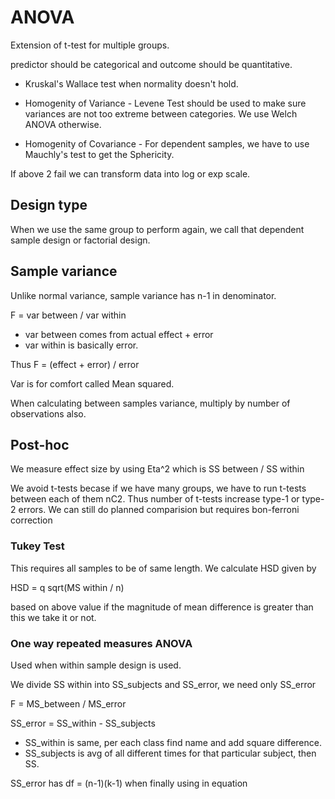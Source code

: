 # ANOVA

Extension of t-test for multiple groups.

predictor should be categorical and outcome should be quantitative.

-   Kruskal's Wallace test when normality doesn't hold.

-   Homogenity of Variance - Levene Test should be used to make sure
    variances are not too extreme between categories. We use Welch ANOVA
    otherwise.

-   Homogenity of Covariance - For dependent samples, we have to use
    Mauchly's test to get the Sphericity.

If above 2 fail we can transform data into log or exp scale.

## Design type

When we use the same group to perform again, we call that dependent
sample design or factorial design.

## Sample variance

Unlike normal variance, sample variance has n-1 in denominator.

F = var between / var within

-   var between comes from actual effect + error
-   var within is basically error.

Thus F = (effect + error) / error

Var is for comfort called Mean squared.

When calculating between samples variance, multiply by number of
observations also.

## Post-hoc

We measure effect size by using Eta^2 which is SS between / SS within

We avoid t-tests becase if we have many groups, we have to run t-tests
between each of them nC2. Thus number of t-tests increase type-1 or
type-2 errors. We can still do planned comparision but requires
bon-ferroni correction

### Tukey Test

This requires all samples to be of same length. We calculate HSD given
by

HSD = q sqrt(MS within / n)

based on above value if the magnitude of mean difference is greater than
this we take it or not.

### One way repeated measures ANOVA

Used when within sample design is used.

We divide SS within into SS_subjects and SS_error, we need only SS_error

F = MS_between / MS_error

SS_error = SS_within - SS_subjects

-   SS_within is same, per each class find name and add square
    difference.
-   SS_subjects is avg of all different times for that particular
    subject, then SS.

SS_error has df = (n-1)(k-1) when finally using in equation
